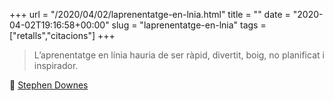 +++
url = "/2020/04/02/laprenentatge-en-lnia.html"
title = ""
date = "2020-04-02T19:16:58+00:00"
slug = "laprenentatge-en-lnia"
tags = ["retalls","citacions"]
+++

> L’aprenentatge en línia hauria de ser ràpid, divertit, boig, no planificat i inspirador.

📎 [Stephen Downes](https://www.downes.ca/post/70681)
